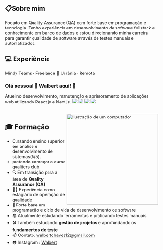 ## 📋Sobre mim
  Focado em Quality Assurance (QA) com forte base em programação e tecnologia. Tenho experiência em desenvolvimento de software fullstack e conhecimento em banco de dados e estou direcionando minha carreira para garantir qualidade de software através de testes manuais e automatizados.

## 💻 Experiência
Mindy Teams · Freelance
📍 Ucrânia · Remota
### Olá pessoal 👋 Walbert aqui! 🧪  

Atuei no desenvolvimento, manutenção e aprimoramento de aplicações web utilizando React.js e Next.js.
[<img src="https://img.shields.io/badge/%F0%9F%92%BB-Testes%20Manuais-blue?style=flat&color=grey"/>](#)
[<img src="https://img.shields.io/badge/%F0%9F%9A%80-Automa%C3%A7%C3%A3o-blue?style=flat&color=grey"/>](#)
[<img src="https://img.shields.io/badge/%F0%9F%93%8A-API%20Testing-blue?style=flat&color=grey"/>](#)
[<img src="https://img.shields.io/badge/%F0%9F%92%AD-QA%20Mindset-blue?style=flat&color=grey"/>](#)

<br>
<img src="https://raw.githubusercontent.com/MicaelliMedeiros/micaellimedeiros/master/image/computer-illustration.png" alt="ilustração de um computador" min-width="300px" max-width="300px" width="300px" align="right">

## 🎓 𝗙𝗼𝗿𝗺𝗮çã𝗼
  - Cursando ensino superior em analise e desenvolvimento de sistemas(5/5).
  -  pretendo começar o curso qualiters club
- 🔍 Em transição para a área de **Quality Assurance (QA)**  
- 👨‍💻 Experiência como estagiário de operação de qualidade  
- 🧠 Forte base em programação e ciclo de vida de desenvolvimento de software  
- 📚 Atualmente estudando ferramentas e praticando testes manuais  
- 🛠 Também estudando  **gestão de projetos** e aprofundando os **fundamentos de teste**  
- 📫 Contato: [walbertchaves12@gmail.com](mailto:walbertchaves12@gmail.com)  
- 📷 Instagram : [Walbert](https://www.instagram.com/_walbertchaves/)  

<br>
